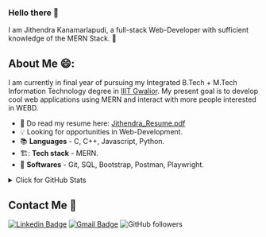 ### Hello there 👋

I am Jithendra Kanamarlapudi, a full-stack Web-Developer with sufficient knowledge of the MERN Stack. :thinking:

## About Me 😄:

I am currently in final year of pursuing my Integrated B.Tech + M.Tech Information Technology degree in [IIIT Gwalior](https://www.iiitm.ac.in/index.php/en/). My present goal is to develop cool web applications using MERN and interact with more people interested in WEBD.

- :star2: Do read my resume here: [Jithendra_Resume.pdf](https://drive.google.com/file/d/1ekI2IkslAWw6jD29kqKlb-HZl-83mToi/view?usp=sharing)
- :bulb: Looking for opportunities in Web-Development.
- :books: **Languages** - C, C++, Javascript, Python.
- 🏗️: **Tech stack** - MERN.
- :gem: **Softwares** - Git, SQL, Bootstrap, Postman, Playwright.



<details>
<summary>Click for GitHub Stats</summary>
<p align="center">
    <img alt = "GitHub Stats" src="https://github-readme-stats.vercel.app/api?username=Jithendra71&show_icons=true&hide=issues&icon_color=000000&hide_border=true&title_color=5391FE&text_color=555">
    <br>
    <img alt = "Top Language" src="https://github-readme-stats.vercel.app/api/top-langs/?username=Jithendra71&hide=html,&hide_border=true&title_color=5391FE&text_color=555"
</p>
</details>

## Contact Me :hugs:
[![Linkedin Badge](https://img.shields.io/badge/-Jithendra%20Kanamarlapudi-blue?style=flat-square&logo=Linkedin&logoColor=white&link=https://www.linkedin.com/in/jithendra-kanamarlapudi-045a23205/)](https://www.linkedin.com/in/jithendra-kanamarlapudi-045a23205/)    [![Gmail Badge](https://img.shields.io/badge/-jithendrakanamarlapudi@gmail.com-c14438?style=flat-square&logo=Gmail&logoColor=white&link=mailto:jithendrakanamarlapudi@gmail.com)](mailto:jithendrakanamarlapudi@gmail.com)       ![GitHub followers](https://img.shields.io/github/followers/Jithendra71?label=Follow&style=social)
